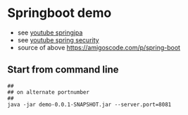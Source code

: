 # Springboot demo

- see [youtube springjpa](https://www.youtube.com/watch?v=9SGDpanrc8U)
- see [youtube spring security](https://www.youtube.com/watch?v=VVn9OG9nfH0)
- source of above https://amigoscode.com/p/spring-boot

## Start from command line
```shell
##
## on alternate portnumber 
##
java -jar demo-0.0.1-SNAPSHOT.jar --server.port=8081
```
